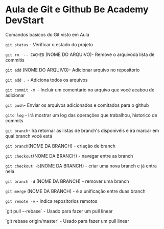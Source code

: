 
# Aula de Git e Github Be Academy DevStart

Comandos basícos do Git visto em Aula

`git status` - Verificar o estado do projeto

`git rm  -- CACHED` (NOME DO ARQUIVO)- Remove o arquivoda lista de commitis

`git add` (NOME DO ARQUIVO)- Adicionar arquivo no repositorio

`git add .` - Adiciona todos os arquivos 

`git commit -m `- Incluir um comentário no arquivo que você acabou de adicionar

`git push`- Enviar os arquivos adicionados e comitados para o github

`gito log` - Irá mostrar um log das operações que trabalhou, historico de commits

`git branch`- Irá retornar as listas de branch's disponivéis e irá marcar em qual branch você está

`git branch`(NOME DA BRANCH) - criação de branch

`git checkout`(NOME DA BRANCH) - navegar entre as branch

`git checkout -b`(NOME DA BRANCH) - criar uma nova branch e já entra nela

`git branch -d` (NOME DA BRANCH) - remover uma branch

`git merge` (NOME DA BRANCH) - é a unificação entre duas branch

`git remote -v` - Indica repositorios remotos

`git pull --rebase´ - Usado para fazer um pull linear

`git rebase origin/master´ - Usado para fazer um pull linear

